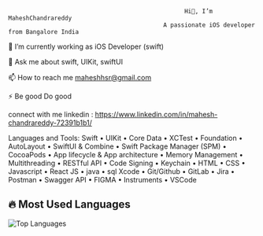                                                       Hi👋, I’m MaheshChandrareddy
                                                A passionate iOS developer from Bangalore India
🌱 I’m currently working as iOS Developer (swift)

💬 Ask me about swift, UIKit, swiftUI

📫 How to reach me maheshhsr@gmail.com

⚡ Be good Do good

connect with me
linkedin : https://www.linkedin.com/in/mahesh-chandrareddy-72391b1b1/

Languages and Tools:
Swift • UIKit • Core Data • XCTest • Foundation • AutoLayout • SwiftUI & Combine • Swift Package Manager (SPM) • CocoaPods • App lifecycle & App architecture • Memory Management • Multithreading • RESTful API • Code Signing • Keychain • HTML • CSS • Javascript • React JS • java • sql 
Xcode • Git/Github • GitLab • Jira • Postman • Swagger API • FIGMA • Instruments • VSCode

## 🔥 Most Used Languages  

![Top Languages](https://github-readme-stats.vercel.app/api/top-langs/?username=MaheshChandrareddy&layout=compact&theme=tokyonight)

<!---
MaheshChandrareddy/MaheshChandrareddy is a ✨ special ✨ repository because its `README.md` (this file) appears on your GitHub profile.
You can click the Preview link to take a look at your changes.
--->
